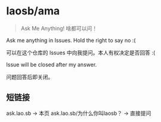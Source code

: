 # laosb/ama

> Ask Me Anything! 啥都可以问！

Ask me anything in Issues. Hold the right to say no :(

可以在这个仓库的 Issues 中向我提问。本人有权决定是否回答 :(

Issue will be closed after my answer.

问题回答后即关闭。

## 短链接

ask.lao.sb -> 本页
ask.lao.sb/为什么你叫laosb？ -> 直接提问

